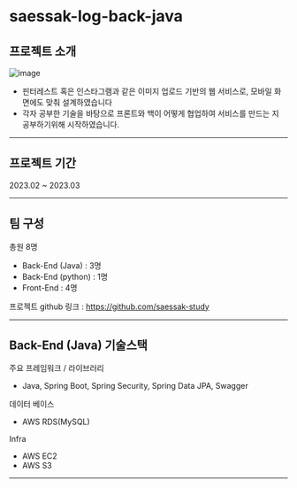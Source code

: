 # saessak-log-back-java

## 프로젝트 소개

![image](https://user-images.githubusercontent.com/111469930/224657117-a98af8fb-a1f2-464b-bfeb-1aaee72f94ac.png)


- 핀터레스트 혹은 인스타그램과 같은 이미지 업로드 기반의 웹 서비스로, 모바일 화면에도 맞춰 설계하였습니다
- 각자 공부한 기술을 바탕으로 프론트와 백이 어떻게 협업하여 서비스를 만드는 지 공부하기위해 시작하였습니다.

---

## 프로젝트 기간

2023.02 ~ 2023.03

---

##  팀 구성


총원 8명

- Back-End (Java) : 3명
- Back-End (python) : 1명
- Front-End : 4명

프로젝트 github 링크 : https://github.com/saessak-study

---

## Back-End (Java) 기술스택

주요 프레임워크 / 라이브러리
- Java, Spring Boot, Spring Security, Spring Data JPA, Swagger

데이터 베이스
- AWS RDS(MySQL)

Infra
- AWS EC2
- AWS S3

---
